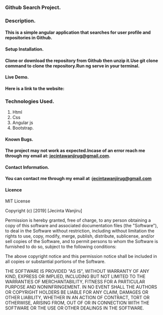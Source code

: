 ### Github Search Project.

### Description.
#### This is a simple angular application that searches for user profile and repositories in Github.

#### Setup Installation.
#### Clone or download the repository from Github then unzip it.Use git clone command to clone the repository.Run ng serve in your terminal.

#### Live Demo.
#### Here is a link to the website:

### Technologies Used.
1. Html
2. Css
3. Angular js
4. Bootstrap.

#### Known Bugs.
#### The project may not work as expected.Incase of an error reach me through my email at: jecintawanjirug@gmail.com.

#### Contact Information.
#### You can contact me through my email at :jecintawanjirug@gmail.com

#### Licence

MIT License

Copyright (c) [2019] [Jecinta Wanjiru]

Permission is hereby granted, free of charge, to any person obtaining a copy
of this software and associated documentation files (the "Software"), to deal
in the Software without restriction, including without limitation the rights
to use, copy, modify, merge, publish, distribute, sublicense, and/or sell
copies of the Software, and to permit persons to whom the Software is
furnished to do so, subject to the following conditions:

The above copyright notice and this permission notice shall be included in all
copies or substantial portions of the Software.

THE SOFTWARE IS PROVIDED "AS IS", WITHOUT WARRANTY OF ANY KIND, EXPRESS OR
IMPLIED, INCLUDING BUT NOT LIMITED TO THE WARRANTIES OF MERCHANTABILITY,
FITNESS FOR A PARTICULAR PURPOSE AND NONINFRINGEMENT. IN NO EVENT SHALL THE
AUTHORS OR COPYRIGHT HOLDERS BE LIABLE FOR ANY CLAIM, DAMAGES OR OTHER
LIABILITY, WHETHER IN AN ACTION OF CONTRACT, TORT OR OTHERWISE, ARISING FROM,
OUT OF OR IN CONNECTION WITH THE SOFTWARE OR THE USE OR OTHER DEALINGS IN THE
SOFTWARE.




 